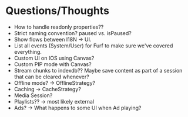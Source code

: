 # Questions/Thoughts

- How to handle readonly properties??
- Strict naming convention? paused vs. isPaused?
- Show flows between I18N → UI.
- List all events (System/User) for Furf to make sure we've covered everything.
- Custom UI on IOS using Canvas?
- Custom PIP mode with Canvas?
- Stream chunks to indexdb?? Maybe save content as part of a session that can be cleared whenever?
- Offline mode? -> OfflineStrategy?
- Caching -> CacheStrategy?
- Media Session?
- Playlists?? -> most likely external
- Ads? -> What happens to some UI when Ad playing?
